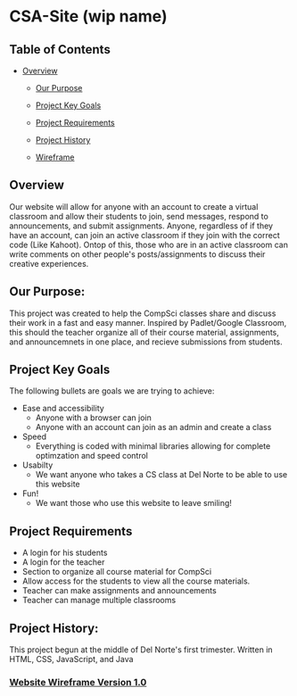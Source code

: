 # CSA-Site (wip name)

## Table of Contents


* [Overview](https://github.com/AkhilNandhakumar/team-coders/blob/master/README.md#overview)
  * [Our Purpose](https://github.com/AkhilNandhakumar/team-coders/blob/master/README.md#our-purpose)
  * [Project Key Goals](https://github.com/AkhilNandhakumar/team-coders/blob/master/README.md#project-key-goals)
  * [Project Requirements](https://github.com/AkhilNandhakumar/team-coders/blob/master/README.md#project-requirements)
  * [Project History](https://github.com/AkhilNandhakumar/team-coders/blob/master/README.md#project-history)

  * [Wireframe](https://github.com/AkhilNandhakumar/team-coders/blob/master/README.md#website-wireframe-version-11)


## Overview
Our website will allow for anyone with an account to create a virtual classroom and allow their students to join, send messages, respond to announcements, and submit assignments. Anyone, regardless of if they have an account, can join an active classroom if they join with the correct code (Like Kahoot). Ontop of this, those who are in an active classroom can write comments on other people's posts/assignments to discuss their creative experiences.

## Our Purpose:
This project was created to help the CompSci classes share and discuss their work in a fast and easy manner. Inspired by Padlet/Google Classroom, this should the teacher organize all of their course material, assignments, and announcemnets in one place, and recieve submissions from students. 

## Project Key Goals
The following bullets are goals we are trying to achieve:

* Ease and accessibility
  * Anyone with a browser can join 
  * Anyone with an account can join as an admin and create a class
* Speed
  * Everything is coded with minimal libraries allowing for complete optimzation and speed control
* Usabilty
  * We want anyone who takes a CS class at Del Norte to be able to use this website
* Fun!
  * We want those who use this website to leave smiling!
 
 ## Project Requirements 

* A login for his students
* A login for the teacher
* Section to organize all course material for CompSci
* Allow access for the students to view all the course materials.
* Teacher can make assignments and announcements
* Teacher can manage multiple classrooms

## Project History:
This project begun at the middle of Del Norte's first trimester. Written in HTML, CSS, JavaScript, and Java 

### [Website Wireframe Version 1.0](https://coggle.it/diagram/YzMaoECwZkiUPW9m/t/landing-page-index-html)


